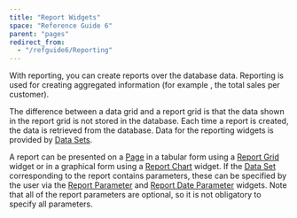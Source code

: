 ```yaml
---
title: "Report Widgets"
space: "Reference Guide 6"
parent: "pages"
redirect_from:
  - "/refguide6/Reporting"
---
```


With reporting, you can create reports over the database data. Reporting is used for creating aggregated information (for example , the total sales per customer).

The difference between a data grid and a report grid is that the data shown in the report grid is not stored in the database. Each time a report is created, the data is retrieved from the database. Data for the reporting widgets is provided by [Data Sets](/refguide6/data-sets).

A report can be presented on a [Page](/refguide6/page) in a tabular form using a [Report Grid](/refguide6/report-grid) widget or in a graphical form using a [Report Chart](/refguide6/report-chart) widget. If the [Data Set](/refguide6/data-sets) corresponding to the report contains parameters, these can be specified by the user via the [Report Parameter](/refguide6/report-parameter) and [Report Date Parameter](/refguide6/report-date-parameter) widgets. Note that all of the report parameters are optional, so it is not obligatory to specify all parameters.

